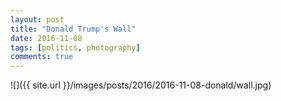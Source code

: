 ```yaml
---
layout: post
title: "Donald Trump's Wall"
date: 2016-11-08
tags: [politics, photography]
comments: true
---
```

![]({{ site.url }}/images/posts/2016/2016-11-08-donald/wall.jpg)

